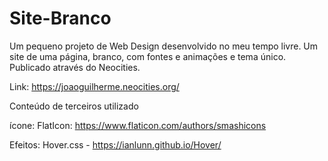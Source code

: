 # Site-Branco
Um pequeno projeto de Web Design desenvolvido no meu tempo livre. Um site de uma página, branco, com fontes e animações e tema único.
Publicado através do Neocities.

Link: https://joaoguilherme.neocities.org/

Conteúdo de terceiros utilizado

ícone: FlatIcon: https://www.flaticon.com/authors/smashicons

Efeitos: Hover.css - https://ianlunn.github.io/Hover/
